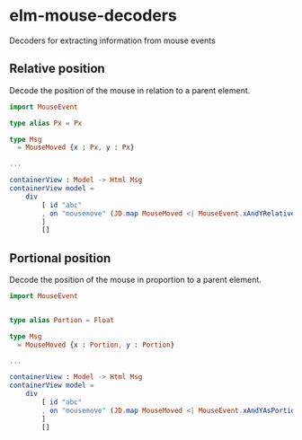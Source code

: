 # elm-mouse-decoders

Decoders for extracting information from mouse events

## Relative position

Decode the position of the mouse in relation to a parent element.

```elm
import MouseEvent

type alias Px = Px

type Msg
  = MouseMoved {x : Px, y : Px}

...

containerView : Model -> Html Msg
containerView model =
    div
        [ id "abc"
        , on "mousemove" (JD.map MouseMoved <| MouseEvent.xAndYRelativeTo "abc")
        ]
        []
```

## Portional position

Decode the position of the mouse in proportion to a parent element.

```elm
import MouseEvent


type alias Portion = Float

type Msg
  = MouseMoved {x : Portion, y : Portion}

...

containerView : Model -> Html Msg
containerView model =
    div
        [ id "abc"
        , on "mousemove" (JD.map MouseMoved <| MouseEvent.xAndYAsPortionsOf "abc")
        ]
        []
```
